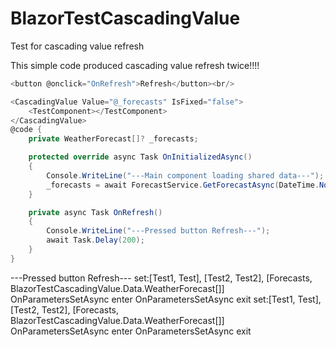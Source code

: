 # BlazorTestCascadingValue
Test for cascading value refresh

This simple code produced cascading value refresh twice!!!!
```CS
<button @onclick="OnRefresh">Refresh</button><br/>

<CascadingValue Value="@_forecasts" IsFixed="false">
    <TestComponent></TestComponent>
</CascadingValue>
@code {
    private WeatherForecast[]? _forecasts;

    protected override async Task OnInitializedAsync()
    {
        Console.WriteLine("---Main component loading shared data---");
        _forecasts = await ForecastService.GetForecastAsync(DateTime.Now);
    }

    private async Task OnRefresh()
    {
        Console.WriteLine("---Pressed button Refresh---");
        await Task.Delay(200);
    }
}
```

---Pressed button Refresh---
set:[Test1, Test], [Test2, Test2], [Forecasts, BlazorTestCascadingValue.Data.WeatherForecast[]]
OnParametersSetAsync enter
OnParametersSetAsync exit
set:[Test1, Test], [Test2, Test2], [Forecasts, BlazorTestCascadingValue.Data.WeatherForecast[]]
OnParametersSetAsync enter
OnParametersSetAsync exit